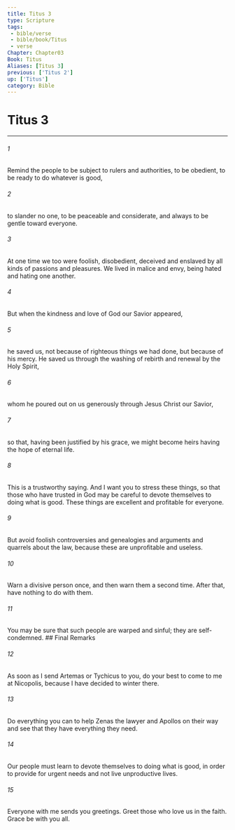 ```yaml
---
title: Titus 3
type: Scripture
tags:
 - bible/verse
 - bible/book/Titus
 - verse
Chapter: Chapter03
Book: Titus
Aliases: [Titus 3]
previous: ['Titus 2']
up: ['Titus']
category: Bible
---
```

# Titus 3

***


###### 1 
Remind the people to be subject to rulers and authorities, to be obedient, to be ready to do whatever is good, 

###### 2 
to slander no one, to be peaceable and considerate, and always to be gentle toward everyone. 

###### 3 
At one time we too were foolish, disobedient, deceived and enslaved by all kinds of passions and pleasures. We lived in malice and envy, being hated and hating one another. 

###### 4 
But when the kindness and love of God our Savior appeared, 

###### 5 
he saved us, not because of righteous things we had done, but because of his mercy. He saved us through the washing of rebirth and renewal by the Holy Spirit, 

###### 6 
whom he poured out on us generously through Jesus Christ our Savior, 

###### 7 
so that, having been justified by his grace, we might become heirs having the hope of eternal life. 

###### 8 
This is a trustworthy saying. And I want you to stress these things, so that those who have trusted in God may be careful to devote themselves to doing what is good. These things are excellent and profitable for everyone. 

###### 9 
But avoid foolish controversies and genealogies and arguments and quarrels about the law, because these are unprofitable and useless. 

###### 10 
Warn a divisive person once, and then warn them a second time. After that, have nothing to do with them. 

###### 11 
You may be sure that such people are warped and sinful; they are self-condemned. ## Final Remarks 

###### 12 
As soon as I send Artemas or Tychicus to you, do your best to come to me at Nicopolis, because I have decided to winter there. 

###### 13 
Do everything you can to help Zenas the lawyer and Apollos on their way and see that they have everything they need. 

###### 14 
Our people must learn to devote themselves to doing what is good, in order to provide for urgent needs and not live unproductive lives. 

###### 15 
Everyone with me sends you greetings. Greet those who love us in the faith. Grace be with you all. 
